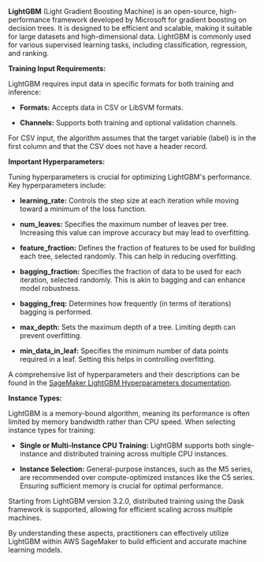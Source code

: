 **LightGBM** (Light Gradient Boosting Machine) is an open-source, high-performance framework developed by Microsoft for gradient boosting on decision trees. It is designed to be efficient and scalable, making it suitable for large datasets and high-dimensional data. LightGBM is commonly used for various supervised learning tasks, including classification, regression, and ranking.

**Training Input Requirements:**

LightGBM requires input data in specific formats for both training and inference:

- **Formats:** Accepts data in CSV or LibSVM formats.

- **Channels:** Supports both training and optional validation channels.

For CSV input, the algorithm assumes that the target variable (label) is in the first column and that the CSV does not have a header record.

**Important Hyperparameters:**

Tuning hyperparameters is crucial for optimizing LightGBM's performance. Key hyperparameters include:

- **learning_rate:** Controls the step size at each iteration while moving toward a minimum of the loss function.

- **num_leaves:** Specifies the maximum number of leaves per tree. Increasing this value can improve accuracy but may lead to overfitting.

- **feature_fraction:** Defines the fraction of features to be used for building each tree, selected randomly. This can help in reducing overfitting.

- **bagging_fraction:** Specifies the fraction of data to be used for each iteration, selected randomly. This is akin to bagging and can enhance model robustness.

- **bagging_freq:** Determines how frequently (in terms of iterations) bagging is performed.

- **max_depth:** Sets the maximum depth of a tree. Limiting depth can prevent overfitting.

- **min_data_in_leaf:** Specifies the minimum number of data points required in a leaf. Setting this helps in controlling overfitting.

A comprehensive list of hyperparameters and their descriptions can be found in the [SageMaker LightGBM Hyperparameters documentation](https://docs.aws.amazon.com/sagemaker/latest/dg/lightgbm-hyperparameters.html).

**Instance Types:**

LightGBM is a memory-bound algorithm, meaning its performance is often limited by memory bandwidth rather than CPU speed. When selecting instance types for training:

- **Single or Multi-Instance CPU Training:** LightGBM supports both single-instance and distributed training across multiple CPU instances.

- **Instance Selection:** General-purpose instances, such as the M5 series, are recommended over compute-optimized instances like the C5 series. Ensuring sufficient memory is crucial for optimal performance.

Starting from LightGBM version 3.2.0, distributed training using the Dask framework is supported, allowing for efficient scaling across multiple machines.

By understanding these aspects, practitioners can effectively utilize LightGBM within AWS SageMaker to build efficient and accurate machine learning models.
